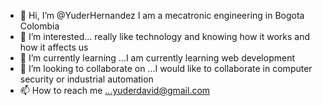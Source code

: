 - 👋 Hi, I’m @YuderHernandez I am a mecatronic engineering in Bogota Colombia
- 👀 I’m interested... really like technology and knowing how it works and how it affects us
- 🌱 I’m currently learning ...I am currently learning web development
- 💞️ I’m looking to collaborate on ...I would like to collaborate in computer security or industrial automation
- 📫 How to reach me ...yuderdavid@gmail.com

<!---
YuderHernandez/YuderHernandez is a ✨ special ✨ repository because its `README.md` (this file) appears on your GitHub profile.
You can click the Preview link to take a look at your changes.
--->
